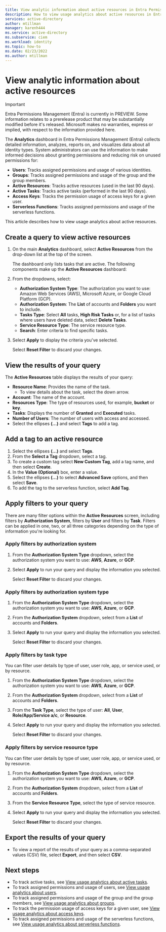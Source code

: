 ```yaml
---
title: View analytic information about active resources in Entra Permissions Management
description: How to view usage analytics about active resources in Entra Permissions Management.
services: active-directory
author: mtillman
manager: karenh444
ms.service: active-directory
ms.subservice: ciem
ms.workload: identity
ms.topic: how-to
ms.date: 02/23/2022
ms.author: mtillman
---
```


# View analytic information about active resources

> [!IMPORTANT]
> Entra Permissions Management (Entra) is currently in PREVIEW.
> Some information relates to a prerelease product that may be substantially modified before it's released. Microsoft makes no warranties, express or implied, with respect to the information provided here.

The **Analytics** dashboard in Entra Permissions Management (Entra) collects detailed information, analyzes, reports on, and visualizes data about all identity types. System administrators can use the information to make informed decisions about granting permissions and reducing risk on unused permissions for:

- **Users**: Tracks assigned permissions and usage of various identities.
- **Groups**: Tracks assigned permissions and usage of the group and the group members.
- **Active Resources**: Tracks active resources (used in the last 90 days).
- **Active Tasks**: Tracks active tasks (performed in the last 90 days).
- **Access Keys**: Tracks the permission usage of access keys for a given user.
- **Serverless Functions**: Tracks assigned permissions and usage of the serverless functions.

This article describes how to view usage analytics about active resources.

## Create a query to view active resources

1. On the main **Analytics** dashboard, select **Active Resources** from the  drop-down list at the top of the screen.

    The dashboard only lists tasks that are active. The following components make up the **Active Resources** dashboard:
1. From the dropdowns, select:
    - **Authorization System Type**: The authorization you want to use: Amazon Web Services (AWS), Microsoft Azure, or Google Cloud Platform (GCP).
    - **Authorization System**: The **List** of accounts and **Folders** you want to include.
    - **Tasks Type**: Select **All** tasks, **High Risk Tasks** or, for a list of tasks where users have deleted data, select **Delete Tasks**.
    - **Service Resource Type**: The service resource type.
    - **Search**: Enter criteria to find specific tasks.

1. Select **Apply** to display the criteria you've selected.

    Select **Reset Filter** to discard your changes.


## View the results of your query

The **Active Resources** table displays the results of your query:

- **Resource Name**: Provides the name of the task.
    - To view details about the task, select the down arrow.
- **Account**: The name of the account.
- **Resources Type**: The type of resources used, for example, **bucket** or **key**.
- **Tasks**: Displays the number of **Granted** and **Executed** tasks.
- **Number of Users**: The number of users with access and accessed.
- Select the ellipses **(...)** and select **Tags** to add a tag.

## Add a tag to an active resource

1. Select the ellipses **(...)** and select **Tags**.
1. From the **Select a Tag** dropdown, select a tag.
1. To create a custom tag select **New Custom Tag**, add a tag name, and then select **Create**.
1. In the **Value (Optional)** box, enter a value.
1. Select the ellipses **(...)** to select **Advanced Save** options, and then select **Save**.
1. To add the tag to the serverless function, select **Add Tag**.


## Apply filters to your query

There are many filter options within the **Active Resources** screen, including filters by **Authorization System**, filters by **User** and filters by **Task**.
Filters can be applied in one, two, or all three categories depending on the type of information you're looking for.

### Apply filters by authorization system

1. From the **Authorization System Type** dropdown, select the authorization system you want to use: **AWS**, **Azure**, or **GCP**.
1. Select **Apply** to run your query and display the information you selected.

    Select **Reset Filter** to discard your changes.


### Apply filters by authorization system type

1. From the **Authorization System Type** dropdown, select the authorization system you want to use: **AWS**, **Azure**, or **GCP**.
1. From the **Authorization System** dropdown, select from a **List** of accounts and **Folders**.
1. Select **Apply** to run your query and display the information you selected.

    Select **Reset Filter** to discard your changes.

### Apply filters by task type

You can filter user details by type of user, user role, app, or service used, or by resource.

1. From the **Authorization System Type** dropdown, select the authorization system you want to use: **AWS**, **Azure**, or **GCP**.
1. From the **Authorization System** dropdown, select from a **List** of accounts and **Folders**.
1. From the **Task Type**, select the type of user: **All**, **User**, **Role/App/Service a/c**, or **Resource**.
1. Select **Apply** to run your query and display the information you selected.

    Select **Reset Filter** to discard your changes.


### Apply filters by service resource type

You can filter user details by type of user, user role, app, or service used, or by resource.

1. From the **Authorization System Type** dropdown, select the authorization system you want to use: **AWS**, **Azure**, or **GCP**.
1. From the **Authorization System** dropdown, select from a **List** of accounts and **Folders**.
1. From the **Service Resource Type**, select the type of service resource.
1. Select **Apply** to run your query and display the information you selected.

    Select **Reset Filter** to discard your changes.

## Export the results of your query

- To view a report of the results of your query as a comma-separated values (CSV) file, select **Export**, and then select **CSV**.


## Next steps

- To track active tasks, see [View usage analytics about active tasks](usage-analytics-active-tasks.md).
- To track assigned permissions and usage of users, see [View usage analytics about users](usage-analytics-users.md).
- To track assigned permissions and usage of the group and the group members, see [View usage analytics about groups](usage-analytics-groups.md).
- To track the permission usage of access keys for a given user, see [View usage analytics about access keys](usage-analytics-access-keys.md).
- To track assigned permissions and usage of the serverless functions, see [View usage analytics about serverless functions](usage-analytics-serverless-functions.md).
